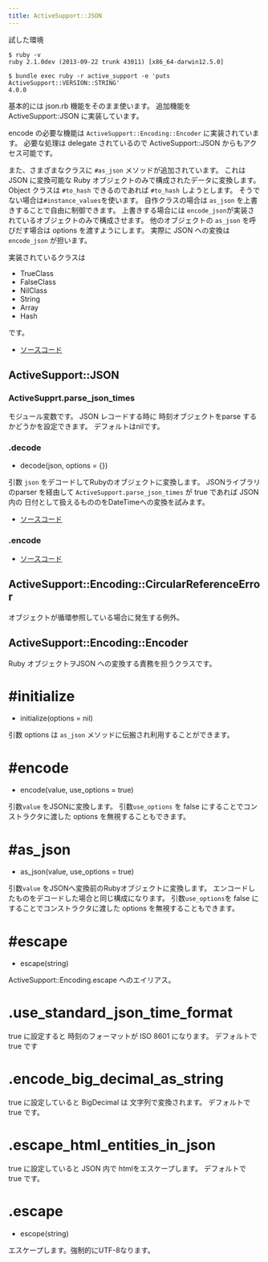 ```yaml
---
title: ActiveSupport::JSON
---
```


試した環境

```
$ ruby -v
ruby 2.1.0dev (2013-09-22 trunk 43011) [x86_64-darwin12.5.0]
```

```
$ bundle exec ruby -r active_support -e 'puts ActiveSupport::VERSION::STRING'
4.0.0
```

基本的には json.rb 機能をそのまま使います。
追加機能を ActiveSupport::JSON に実装しています。

encode の必要な機能は `ActiveSupport::Encoding::Encoder` に実装されています。
必要な処理は delegate されているので ActiveSupport::JSON からもアクセス可能です。

また、さまざまなクラスに `#as_json` メソッドが追加されています。
これは JSON に変換可能な Ruby オブジェクトのみで構成されたデータに変換します。
Object クラスは `#to_hash` できるのであれば `#to_hash` しようとします。
そうでない場合は`#instance_values`を使います。
自作クラスの場合は `as_json` を上書きすることで自由に制御できます。
上書きする場合には `encode_json`が実装されているオブジェクトのみで構成させます。
他のオブジェクトの `as_json` を呼びだす場合は options を渡すようにします。
実際に JSON への変換は `encode_json` が担います。

実装されているクラスは

* TrueClass
* FalseClass
* NilClass
* String
* Array
* Hash

です。

* [ソースコード](https://github.com/rails/rails/blob/4-0-stable/activesupport/lib/active_support/json.rb)


ActiveSupport::JSON
--------------------------------------------------------------------------------

### ActiveSupprt.parse_json_times

モジュール変数です。
JSON レコードする時に 時刻オブジェクトをparse するかどうかを設定できます。
デフォルトはnilです。

### .decode

* decode(json, options = {})

引数 `json` をデコードしてRubyのオブジェクトに変換します。
JSONライブラリのparser を経由して `ActiveSupport.parse_json_times` が true であれば JSON 内の 日付として扱えるもののをDateTimeへの変換を試みます。

* [ソースコード](https://github.com/rails/rails/blob/master/activesupport/lib/active_support/json/decoding.rb)

### .encode

* [ソースコード](https://github.com/rails/rails/blob/master/activesupport/lib/active_support/json/encoding.rb#L34-L36)


ActiveSupport::Encoding::CircularReferenceError
--------------------------------------------------------------------------------

オブジェクトが循環参照している場合に発生する例外。

ActiveSupport::Encoding::Encoder
--------------------------------------------------------------------------------

Ruby オブジェクトヲJSON への変換する責務を担うクラスです。


# #initialize

* initialize(options = nil)

引数 options は `as_json` メソッドに伝搬され利用することができます。


# #encode

* encode(value, use_options = true)

引数`value` をJSONに変換します。
引数`use_options` を false にすることでコンストラクタに渡した options を無視することもできます。

# #as_json

* as_json(value, use_options = true)

引数`value` をJSONへ変換前のRubyオブジェクトに変換します。
エンコードしたものをデコードした場合と同じ構成になります。
引数`use_options`を false にすることでコンストラクタに渡した options を無視することもできます。

# #escape

* escape(string)

ActiveSupport::Encoding.escape へのエイリアス。

# .use_standard_json_time_format

true に設定すると 時刻のフォーマットが ISO 8601 になります。
デフォルトで true です

# .encode_big_decimal_as_string

true に設定していると BigDecimal は 文字列で変換されます。
デフォルトで true です。

# .escape_html_entities_in_json

true に設定していると JSON 内で htmlをエスケープします。
デフォルトで true です。

# .escape

* escope(string)

エスケープします。強制的にUTF-8なります。
